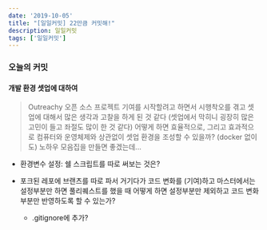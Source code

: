 ```yaml
---
date: '2019-10-05'
title: "[일일커밋] 22만큼 커밋해!"
description: 일일커밋
tags: ['일일커밋']
---
```


### 오늘의 커밋

#### 개발 환경 셋업에 대하여
> Outreachy 오픈 소스 프로젝트 기여를 시작할려고 하면서 시행착오를 겪고 셋업에 대해서 많은 생각과 고찰을 하게 된 것 같다 (셋업에서 막히니 굉장히 많은 고민이 들고 좌절도 많이 한 것 같다) 어떻게 하면 효율적으로, 그리고 효과적으로 컴퓨터와 운영체제와 상관없이 셋업 환경을 조성할 수 있을까? (docker 없이도)
노하우 모음집을 만들면 좋겠는데...

- 환경변수 설정: 쉘 스크립트를 따로 써보는 것은?

- 포크된 레포에 브랜츠를 따로 파서 거기다가 코드 변화를 (기여)하고 마스터에서는 설정부분만 하면 풀리퀘스트를 했을 때 어떻게 하면 설정부분만 제외하고 코드 변화부분만 반영하도록 할 수 있는가?
    - .gitignore에 추가?